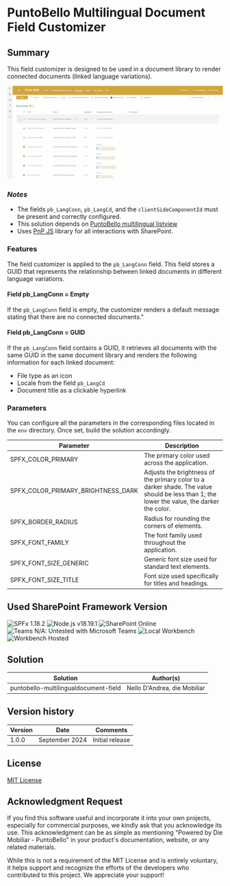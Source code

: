 # PuntoBello Multilingual Document Field Customizer

## Summary
This field customizer is designed to be used in a document library to render connected documents (linked language variations).

![Field Customizer in action](../assets/lang-connection.gif)

### _Notes_
* The fields `pb_LangConn`, `pb_LangCd`, and the `clientSideComponentId` must be present and correctly configured.
* This solution depends on [PuntoBello multilingual listview](../puntobello-multilingualdocument-listview/)
* Uses [PnP JS](https://pnp.github.io/pnpjs/) library for all interactions with SharePoint.

### Features
The field customizer is applied to the `pb_LangConn` field. This field stores a GUID that represents the relationship between linked documents in different language variations.

#### Field pb_LangConn = Empty
If the `pb_LangConn` field is empty, the customizer renders a default message stating that there are no connected documents."

#### Field pb_LangConn = GUID
If the `pb_LangConn` field contains a GUID, it retrieves all documents with the same GUID in the same document library and renders the following information for each linked document:
- File type as an icon
- Locale from the field `pb_LangCd`
- Document title as a clickable hyperlink

### Parameters
You can configure all the parameters in the corresponding files located in the `env` directory. Once set, build the solution accordingly.

| Parameter                              | Description                                                              |
|----------------------------------------|--------------------------------------------------------------------------|
| SPFX_COLOR_PRIMARY                     | The primary color used across the application.                           |
| SPFX_COLOR_PRIMARY_BRIGHTNESS_DARK     | Adjusts the brightness of the primary color to a darker shade. The value should be less than 1; the lower the value, the darker the color.          |
| SPFX_BORDER_RADIUS                     | Radius for rounding the corners of elements.                             |
| SPFX_FONT_FAMILY                       | The font family used throughout the application.                         |
| SPFX_FONT_SIZE_GENERIC                 | Generic font size used for standard text elements.                       |
| SPFX_FONT_SIZE_TITLE                   | Font size used specifically for titles and headings.                     |


## Used SharePoint Framework Version 
![SPFx 1.18.2](https://img.shields.io/badge/SPFx-1.18.2-green.svg)
![Node.js v18.19.1](https://img.shields.io/badge/Node.js-%20v18.19.1-green.svg) 
![SharePoint Online](https://img.shields.io/badge/SharePoint-Online-green.svg)
![Teams N/A: Untested with Microsoft Teams](https://img.shields.io/badge/Teams-N%2FA-lightgrey.svg "Untested with Microsoft Teams") 
![Local Workbench](https://img.shields.io/badge/Workbench-Local-red.svg)
![Workbench Hosted](https://img.shields.io/badge/Workbench-Hosted-red.svg)

## Solution

Solution|Author(s)
--------|---------
puntobello-multilingualdocument-field | Nello D'Andrea, die Mobiliar

## Version history

Version|Date|Comments
-------|----|--------
1.0.0|September 2024|Initial release

## License
[MIT License](../LICENSE.md)

## Acknowledgment Request

If you find this software useful and incorporate it into your own projects, especially for commercial purposes, we kindly ask that you acknowledge its use. This acknowledgment can be as simple as mentioning "Powered by Die Mobiliar - PuntoBello" in your product's documentation, website, or any related materials.

While this is not a requirement of the MIT License and is entirely voluntary, it helps support and recognize the efforts of the developers who contributed to this project. We appreciate your support!